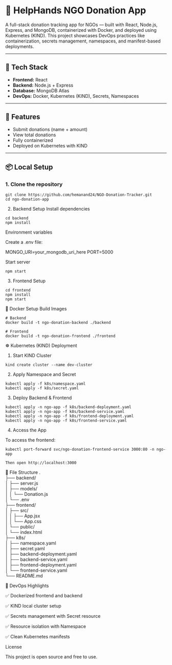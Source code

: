 # 🫱 HelpHands NGO Donation App

A full-stack donation tracking app for NGOs — built with React, Node.js, Express, and MongoDB, containerized with Docker, and deployed using Kubernetes (KIND). This project showcases DevOps practices like containerization, secrets management, namespaces, and manifest-based deployments.

---

## 🧱 Tech Stack

- **Frontend:** React
- **Backend:** Node.js + Express
- **Database:** MongoDB Atlas
- **DevOps:** Docker, Kubernetes (KIND), Secrets, Namespaces

---

## 🚀 Features

- Submit donations (name + amount)
- View total donations
- Fully containerized
- Deployed on Kubernetes with KIND

---

## 📦 Local Setup

### 1. Clone the repository

```
git clone https://github.com/hemanand24/NGO-Donation-Tracker.git
cd ngo-donation-app
```
2. Backend Setup
Install dependencies
```
cd backend
npm install
```
Environment variables

Create a .env file:

MONGO_URI=your_mongodb_uri_here
PORT=5000

Start server
```
npm start
```
3. Frontend Setup
```
cd frontend
npm install
npm start
```
🐳 Docker Setup
Build Images
```
# Backend
docker build -t ngo-donation-backend ./backend

# Frontend
docker build -t ngo-donation-frontend ./frontend
```
☸️ Kubernetes (KIND) Deployment
1. Start KIND Cluster
```
kind create cluster --name dev-cluster
```
2. Apply Namespace and Secret
```
kubectl apply -f k8s/namespace.yaml
kubectl apply -f k8s/secret.yaml
```
3. Deploy Backend & Frontend
```
kubectl apply -n ngo-app -f k8s/backend-deployment.yaml
kubectl apply -n ngo-app -f k8s/backend-service.yaml
kubectl apply -n ngo-app -f k8s/frontend-deployment.yaml
kubectl apply -n ngo-app -f k8s/frontend-service.yaml
```
4. Access the App

To access the frontend:
```
kubectl port-forward svc/ngo-donation-frontend-service 3000:80 -n ngo-app

Then open http://localhost:3000
```
📂 File Structure
.                                                                                                                                                          
├── backend/                                                                                                                                               
│   ├── server.js                                                                                                                                          
│   ├── models/                                                                                                                                            
│   │   └── Donation.js                                                                                                                                    
│   └── .env                                                                                                                                               
├── frontend/                                                                                                                                              
│   ├── src/                                                                                                                                               
│   │   ├── App.jsx                                                                                                                                        
│   │   └── App.css                                                                                                                                        
│   └── public/                                                                                                                                            
│       └── index.html                                                                                                                                     
├── k8s/                                                                                                                                                   
│   ├── namespace.yaml                                                                                                                                     
│   ├── secret.yaml                                                                                                                                        
│   ├── backend-deployment.yaml                                                                                                                            
│   ├── backend-service.yaml                                                                                                                               
│   ├── frontend-deployment.yaml                                                                                                                           
│   └── frontend-service.yaml                                                                                                                              
└── README.md                                                                                                                                              

📌 DevOps Highlights
    
  ✅ Dockerized frontend and backend

  ✅ KIND local cluster setup

  ✅ Secrets management with Secret resource

  ✅ Resource isolation with Namespace

  ✅ Clean Kubernetes manifests

License

This project is open source and free to use.
